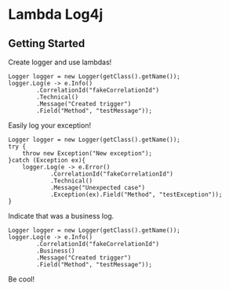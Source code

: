 
# Lambda Log4j

## Getting Started

Create logger and use lambdas!

```
Logger logger = new Logger(getClass().getName());
logger.Log(e -> e.Info()
        .CorrelationId("fakeCorrelationId")
        .Technical()
        .Message("Created trigger")
        .Field("Method", "testMessage"));
```

Easily log your exception!

```
Logger logger = new Logger(getClass().getName());
try {
    throw new Exception("New exception");
}catch (Exception ex){
    logger.Log(e -> e.Error()
            .CorrelationId("fakeCorrelationId")
            .Technical()
            .Message("Unexpected case")
            .Exception(ex).Field("Method", "testException"));
}
```

Indicate that was a business log.

```
Logger logger = new Logger(getClass().getName());
logger.Log(e -> e.Info()
        .CorrelationId("fakeCorrelationId")
        .Business()
        .Message("Created trigger")
        .Field("Method", "testMessage"));
```

Be cool!